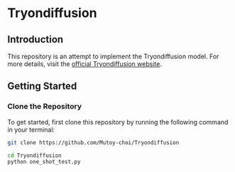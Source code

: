 # Tryondiffusion

## Introduction
This repository is an attempt to implement the Tryondiffusion model. For more details, visit the [official Tryondiffusion website](https://tryondiffusion.github.io/).

## Getting Started

### Clone the Repository
To get started, first clone this repository by running the following command in your terminal:

```bash
git clone https://github.com/Mutoy-choi/Tryondiffusion

cd Tryondiffusion
python one_shot_test.py
